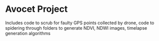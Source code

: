 # Avocet Project

Includes code to scrub for faulty GPS points collected by drone, code to spidering through folders to generate NDVI, NDWI images, timelapse generation algorithms